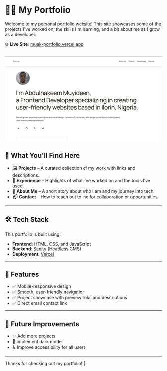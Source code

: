 # 🧑‍💻 My Portfolio

Welcome to my personal portfolio website! This site showcases some of the projects I've worked on, the skills I'm learning, and a bit about me as I grow as a developer.

🌐 **Live Site**: [muak-portfolio.vercel.app](https://muak-portfolio.vercel.app/)

  ![My portfolio Image](./img/portfolio-img.png)
---

## 🚀 What You'll Find Here

- 🖼️ **Projects** – A curated collection of my work with links and descriptions.
- 🧠 **Experience** – Highlights of what I’ve worked on and the tools I’ve used.
- 📜 **About Me** – A short story about who I am and my journey into tech.
- 📬 **Contact** – How to reach out to me for collaboration or opportunities.

---

## 🛠️ Tech Stack

This portfolio is built using:

- **Frontend**: HTML, CSS, and JavaScript  
- **Backend**: [Sanity](https://www.sanity.io/) (Headless CMS)  
- **Deployment**: [Vercel](https://vercel.com/)

---

## 🧱 Features

- ✅ Mobile-responsive design  
- ✅ Smooth, user-friendly navigation  
- ✅ Project showcase with preview links and descriptions  
- ✅ Direct email contact link

---

## 🔄 Future Improvements

- ✨ Add more projects 
- 🌙 Implement dark mode  
- ♿ Improve accessibility for all users

---

Thanks for checking out my portfolio! 🙌
